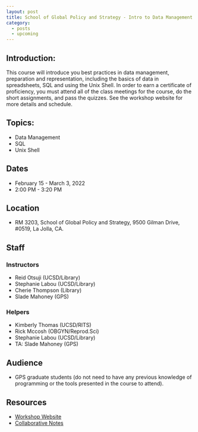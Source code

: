 ```yaml
---
layout: post
title: School of Global Policy and Strategy - Intro to Data Management (2022)
category:
  - posts
  - upcoming
---
```


## Introduction:

This course will introduce you best practices in data management, preparation and representation, including the basics of data in spreadsheets, SQL and using the Unix Shell. In order to earn a certificate of proficiency, you must attend all of the class meetings for the course, do the short assignments, and pass the quizzes. See the workshop website for more details and schedule.


## Topics:

* Data Management
* SQL
* Unix Shell


## Dates

* February 15 - March 3, 2022
* 2:00 PM - 3:20 PM

## Location

* RM 3203, School of Global Policy and Strategy, 9500 Gilman Drive, #0519, La Jolla, CA.


## Staff

### Instructors
* Reid Otsuji (UCSD/Library)
* Stephanie Labou (UCSD/Library)
* Cherie Thompson (Library)
* Slade Mahoney (GPS)

### Helpers
* Kimberly Thomas (UCSD/RITS)
* Rick Mccosh (OBGYN/Reprod.Sci)
* Stephanie Labou (UCSD/Library)
* TA: Slade Mahoney (GPS)


## Audience

* GPS graduate students (do not need to have any previous knowledge of programming or the tools presented in the course to attend).


## Resources

* [Workshop Website](https://ucsdlib.github.io/win2022-gps-intro-dm/)
* [Collaborative Notes](https://hackmd.io/@U2NG/Bko70DAKY)
